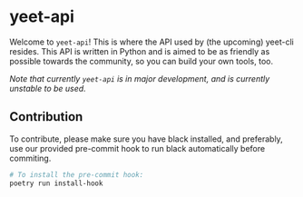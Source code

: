 # yeet-api
Welcome to `yeet-api`! This is where the API used by (the upcoming) yeet-cli
resides. This API is written in Python and is aimed to be as friendly as
possible towards the community, so you can build your own tools, too.

_Note that currently `yeet-api` is in major development, and is currently
unstable to be used._

## Contribution
To contribute, please make sure you have black installed,
and preferably, use our provided pre-commit hook to run
black automatically before commiting.
```bash
# To install the pre-commit hook:
poetry run install-hook
```
